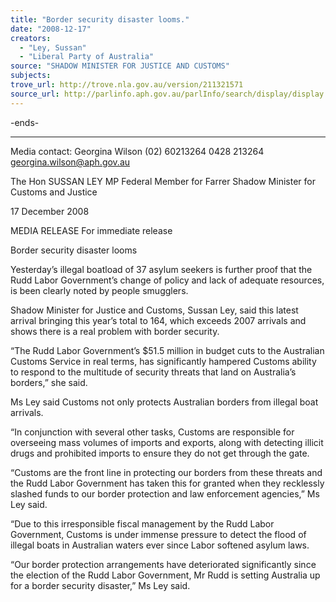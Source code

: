 ```yaml
---
title: "Border security disaster looms."
date: "2008-12-17"
creators:
  - "Ley, Sussan"
  - "Liberal Party of Australia"
source: "SHADOW MINISTER FOR JUSTICE AND CUSTOMS"
subjects:
trove_url: http://trove.nla.gov.au/version/211321571
source_url: http://parlinfo.aph.gov.au/parlInfo/search/display/display.w3p;query=Id%3A%22media/pressrel/ZDES6%22
---
```


 -ends- 

 ______________________________________________________________________________ 

 Media contact:  Georgina Wilson    (02) 60213264     0428 213264   georgina.wilson@aph.gov.au   

 

 The Hon SUSSAN LEY MP  Federal Member for Farrer  Shadow Minister for Customs and Justice 

 17 December 2008   

 MEDIA RELEASE  For immediate release   

 Border security disaster looms 

 

 

 Yesterday’s illegal boatload of 37 asylum seekers is further proof that the Rudd Labor  Government’s change of policy and lack of adequate resources, is been clearly noted by  people smugglers.   

 Shadow Minister for Justice and Customs, Sussan Ley, said this latest arrival bringing this  year’s total to 164, which exceeds 2007 arrivals and shows there is a real problem with  border security.   

 “The Rudd Labor Government’s $51.5 million in budget cuts to the Australian Customs  Service in real terms, has significantly hampered Customs ability to respond to the multitude  of security threats that land on Australia’s borders,” she said.   

 Ms Ley said Customs not only protects Australian borders from illegal boat arrivals.   

 “In conjunction with several other tasks, Customs are responsible for overseeing mass  volumes of imports and exports, along with detecting illicit drugs and prohibited imports to  ensure they do not get through the gate.   

  “Customs are the front line in protecting our borders from these threats and the Rudd Labor  Government has taken this for granted when they recklessly slashed funds to our border  protection and law enforcement agencies,” Ms Ley said.   

 “Due to this irresponsible fiscal management by the Rudd Labor Government, Customs is  under immense pressure to detect the flood of illegal boats in Australian waters ever since  Labor softened asylum laws.   

 “Our border protection arrangements have deteriorated significantly since the election of the  Rudd Labor Government, Mr Rudd is setting Australia up for a border security disaster,” Ms  Ley said.   

 

 

 

